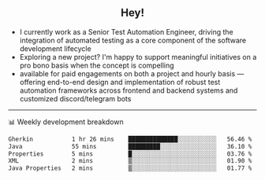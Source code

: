 <h2 align="center">Hey!</h2>

- I currently work as a Senior Test Automation Engineer, driving the integration of automated testing as a core component of the software development lifecycle
- Exploring a new project? I'm happy to support meaningful initiatives on a pro bono basis when the concept is compelling
-  available for paid engagements on both a project and hourly basis — offering end-to-end design and implementation of robust test automation frameworks across frontend and backend systems and customized discord/telegram bots
  
  -------
  
📊 Weekly development breakdown

<!--START_SECTION:waka-->

```txt
Gherkin           1 hr 26 mins    ██████████████░░░░░░░░░░░   56.46 %
Java              55 mins         █████████░░░░░░░░░░░░░░░░   36.10 %
Properties        5 mins          █░░░░░░░░░░░░░░░░░░░░░░░░   03.76 %
XML               2 mins          ▒░░░░░░░░░░░░░░░░░░░░░░░░   01.90 %
Java Properties   2 mins          ▒░░░░░░░░░░░░░░░░░░░░░░░░   01.77 %
```

<!--END_SECTION:waka-->
